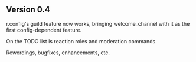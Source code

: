 ## Version 0.4
r.config's guild feature now works, bringing welcome_channel with it as the first config-dependent feature.

On the TODO list is reaction roles and moderation commands.

Rewordings, bugfixes, enhancements, etc.

